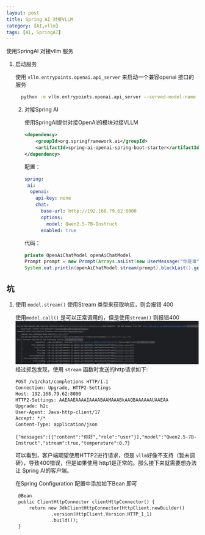 ```yaml
---
layout: post
title: Spring AI 对接VLLM
category: [AI,vllm]
tags: [AI, SpringAI]
---
```



使用SpringAI 对接vllm 服务

1. 启动服务
  
    使用 `vllm.entrypoints.openai.api_server` 来启动一个兼容openai 接口的服务
    ``` bash
      python -m vllm.entrypoints.openai.api_server --served-model-name Qwen2.5-7B-Instruct --model /root/modules/Qwen2.5-7B-Instruct --max-model-len 4096
    ```
   2. 对接Spring AI
    
       使用SpringAI提供对接OpenAI的模块对接VLLM
       ```xml
       <dependency>
           <groupId>org.springframework.ai</groupId>
           <artifactId>spring-ai-openai-spring-boot-starter</artifactId>
       </dependency>
       ```
       配置：
       ```yaml
       spring:
        ai:
         openai:
           api-key: none
           chat:
             base-url: http://192.168.79.62:8000
             options:
               model: Qwen2.5-7B-Instruct
             enabled: true
       ```
      代码：
      ```java
      private OpenAiChatModel openAiChatModel
      Prompt prompt = new Prompt(Arrays.asList(new UserMessage("你是谁")));
      System.out.println(openAiChatModel.stream(prompt).blockLast().getResult().getOutput().getContent());
      ```

## 坑

1. 使用 `model.stream()` 使用Stream 类型来获取响应，则会报错 400
  
    使用`model.call()` 是可以正常调用的，但是使用`stream()` 则报错400
    ![](../../../assets/posts/AI/vllm/20241212/img.png)
    经过抓包发现，使用 `stream` 函数时发送的http请求如下:
    ```shell
    POST /v1/chat/completions HTTP/1.1
    Connection: Upgrade, HTTP2-Settings
    Host: 192.168.79.62:8000
    HTTP2-Settings: AAEAAEAAAAIAAAABAAMAAABkAAQBAAAAAAUAAEAA
    Upgrade: h2c
    User-Agent: Java-http-client/17
    Accept: */*
    Content-Type: application/json
    
    {"messages":[{"content":"你好","role":"user"}],"model":"Qwen2.5-7B-Instruct","stream":true,"temperature":0.7}
    ```
    可以看到，客户端期望使用HTTP2进行请求，但是 `vllm`好像不支持（暂未调研），导致400错误，但是如果使用 http1是正常的。那么接下来就需要想办法让
    Spring AI的客户端。
      
    在Spring Configuration 配置中添加如下Bean 即可
   ```
    @Bean
    public ClientHttpConnector clientHttpConnector() {
        return new JdkClientHttpConnector(HttpClient.newBuilder()
                .version(HttpClient.Version.HTTP_1_1)
                .build());
    }
   ```
    
    
